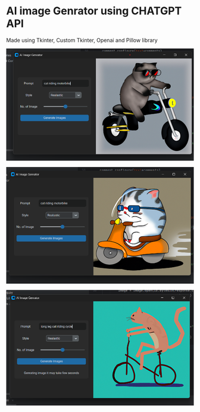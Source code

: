 # AI image Genrator using CHATGPT API
Made using Tkinter, Custom Tkinter, Openai and Pillow library    

![preview img](/images/11.png)    
  
![preview img](/images/22.png)  
  
![preview img](/images/33.png)  

